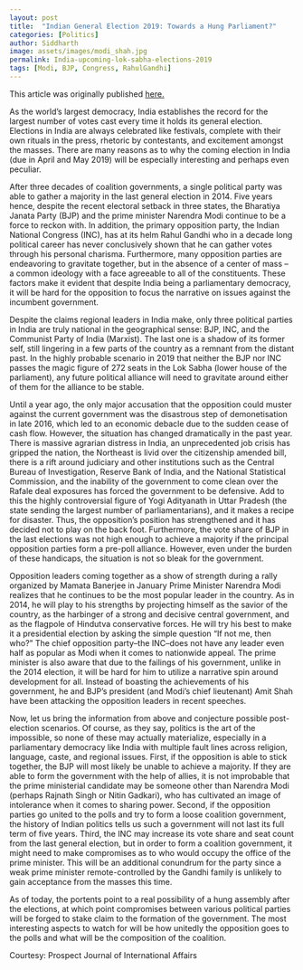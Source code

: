 ```yaml
---
layout: post
title:  "Indian General Election 2019: Towards a Hung Parliament?"
categories: [Politics]
author: Siddharth
image: assets/images/modi_shah.jpg
permalink: India-upcoming-lok-sabha-elections-2019
tags: [Modi, BJP, Congress, RahulGandhi]
---
```

This article was originally published [here.](https://prospectjournal.org/2019/02/21/indian-general-election-2019-towards-a-hung-parliament/)

As the world’s largest democracy, India establishes the record for the largest number of votes cast every time it holds its general election. Elections in India are always celebrated like festivals, complete with their own rituals in the press, rhetoric by contestants, and excitement amongst the masses. There are many reasons as to why the coming election in India (due in April and May 2019) will be especially interesting and perhaps even peculiar.

After three decades of coalition governments, a single political party was able to gather a majority in the last general election in 2014. Five years hence, despite the recent electoral setback in three states, the Bharatiya Janata Party (BJP) and the prime minister Narendra Modi continue to be a force to reckon with. In addition, the primary opposition party, the Indian National Congress (INC), has at its helm Rahul Gandhi who in a decade long political career has never conclusively shown that he can gather votes through his personal charisma. Furthermore, many opposition parties are endeavoring to gravitate together, but in the absence of a center of mass – a common ideology with a face agreeable to all of the constituents. These factors make it evident that despite India being a parliamentary democracy, it will be hard for the opposition to focus the narrative on issues against the incumbent government.

Despite the claims regional leaders in India make, only three political parties in India are truly national in the geographical sense: BJP, INC, and the Communist Party of India (Marxist). The last one is a shadow of its former self, still lingering in a few parts of the country as a remnant from the distant past. In the highly probable scenario in 2019 that neither the BJP nor INC passes the magic figure of 272 seats in the Lok Sabha (lower house of the parliament), any future political alliance will need to gravitate around either of them for the alliance to be stable.

Until a year ago, the only major accusation that the opposition could muster against the current government was the disastrous step of demonetisation in late 2016, which led to an economic debacle due to the sudden cease of cash flow. However, the situation has changed dramatically in the past year. There is massive agrarian distress in India, an unprecedented job crisis has gripped the nation, the Northeast is livid over the citizenship amended bill, there is a rift around judiciary and other institutions such as the Central Bureau of Investigation, Reserve Bank of India, and the National Statistical Commission, and the inability of the government to come clean over the Rafale deal exposures has forced the government to be defensive. Add to this the highly controversial figure of Yogi Adityanath in Uttar Pradesh (the state sending the largest number of parliamentarians), and it makes a recipe for disaster. Thus, the opposition’s position has strengthened and it has decided not to play on the back foot. Furthermore, the vote share of BJP in the last elections was not high enough to achieve a majority if the principal opposition parties form a pre-poll alliance. However, even under the burden of these handicaps, the situation is not so bleak for the government.

Opposition leaders coming together as a show of strength during a rally organized by Mamata Banerjee in January
Prime Minister Narendra Modi realizes that he continues to be the most popular leader in the country. As in 2014, he will play to his strengths by projecting himself as the savior of the country, as the harbinger of a strong and decisive central government, and as the flagpole of Hindutva conservative forces. He will try his best to make it a presidential election by asking the simple question “If not me, then who?” The chief opposition party–the INC–does not have any leader even half as popular as Modi when it comes to nationwide appeal. The prime minister is also aware that due to the failings of his government, unlike in the 2014 election, it will be hard for him to utilize a narrative spin around development for all. Instead of boasting the achievements of his government, he and BJP’s president (and Modi’s chief lieutenant) Amit Shah have been attacking the opposition leaders in recent speeches.

Now, let us bring the information from above and conjecture possible post-election scenarios. Of course, as they say, politics is the art of the impossible, so none of these may actually materialize, especially in a parliamentary democracy like India with multiple fault lines across religion, language, caste, and regional issues. First, if the opposition is able to stick together, the BJP will most likely be unable to achieve a majority. If they are able to form the government with the help of allies, it is not improbable that the prime ministerial candidate may be someone other than Narendra Modi (perhaps Rajnath Singh or Nitin Gadkari), who has cultivated an image of intolerance when it comes to sharing power. Second, if the opposition parties go united to the polls and try to form a loose coalition government, the history of Indian politics tells us such a government will not last its full term of five years. Third, the INC may increase its vote share and seat count from the last general election, but in order to form a coalition government, it might need to make compromises as to who would occupy the office of the prime minister. This will be an additional conundrum for the party since a weak prime minister remote-controlled by the Gandhi family is unlikely to gain acceptance from the masses this time.

As of today, the portents point to a real possibility of a hung assembly after the elections, at which point compromises between various political parties will be forged to stake claim to the formation of the government. The most interesting aspects to watch for will be how unitedly the opposition goes to the polls and what will be the composition of the coalition.

Courtesy: Prospect Journal of International Affairs